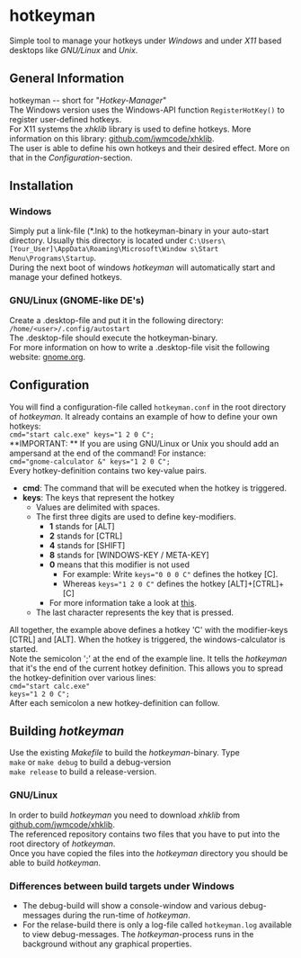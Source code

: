 # hotkeyman
Simple tool to manage your hotkeys under *Windows* and under *X11* based desktops like *GNU/Linux* and *Unix*.

## General Information
hotkeyman -- short for "*Hotkey-Manager*"  
The Windows version uses the Windows-API function `RegisterHotKey()` to register user-defined hotkeys.  
For X11 systems the *xhklib* library is used to define hotkeys.
More information on this library: [github.com/jwmcode/xhklib](https://github.com/jwmcode/xhklib).  
The user is able to define his own hotkeys and their desired effect. More on that in the *Configuration*-section.

## Installation
### Windows
Simply put a link-file (\*.lnk) to the hotkeyman-binary in your auto-start directory. Usually this directory is located under `C:\Users\[Your_User]\AppData\Roaming\Microsoft\Window s\Start Menu\Programs\Startup`.  
During the next boot of windows *hotkeyman* will automatically start and manage your defined hotkeys.
### GNU/Linux (GNOME-like DE's)
Create a .desktop-file and put it in the following directory: `/home/<user>/.config/autostart`  
The .desktop-file should execute the hotkeyman-binary.  
For more information on how to write a .desktop-file visit the following website: [gnome.org](https://developer.gnome.org/integration-guide/stable/desktop-files.html.en).

## Configuration
You will find a configuration-file called `hotkeyman.conf` in the root directory of *hotkeyman*. It already contains an example of how to define your own hotkeys:  
`cmd="start calc.exe" keys="1 2 0 C";`  
**IMPORTANT: ** If you are using GNU/Linux or Unix you should add an ampersand at the end of the command! For instance:  
`cmd="gnome-calculator &" keys="1 2 0 C";`  
Every hotkey-definition contains two key-value pairs.
- **cmd**: The command that will be executed when the hotkey is triggered.
- **keys**: The keys that represent the hotkey
	- Values are delimited with spaces.
    - The first three digits are used to define key-modifiers.
    	- **1** stands for [ALT]
    	- **2** stands for [CTRL]
    	- **4** stands for [SHIFT]
    	- **8** stands for [WINDOWS-KEY / META-KEY]
    	- **0** means that this modifier is not used
        	- For example: Write `keys="0 0 0 C"` defines the hotkey [C].
            - Whereas `keys="1 2 0 C"` defines the hotkey [ALT]+[CTRL]+[C]
    	- For more information take a look at [this](http://msdn.microsoft.com/en-us/library/windows/desktop/ms646309%28v=vs.85%29.aspx).
	- The last character represents the key that is pressed.
  
All together, the example above defines a hotkey 'C' with the modifier-keys [CTRL] and [ALT]. When the hotkey is triggered, the windows-calculator is started.  
Note the semicolon ';' at the end of the example line. It tells the *hotkeyman* that it's the end of the current hotkey definition. This allows you to spread the hotkey-definition over various lines:  
`cmd="start calc.exe"`  
`keys="1 2 0 C";`  
After each semicolon a new hotkey-definition can follow.

## Building *hotkeyman*
Use the existing *Makefile* to build the *hotkeyman*-binary. Type  
`make` or `make debug` to build a debug-version  
`make release` to build a release-version.
### GNU/Linux
In order to build *hotkeyman* you need to download *xhklib* from [github.com/jwmcode/xhklib](https://github.com/jwmcode/xhklib).  
The referenced repository contains two files that you have to put into the root directory of *hotkeyman*.  
Once you have copied the files into the *hotkeyman* directory you should be able to build *hotkeyman*.
### Differences between build targets under Windows
- The debug-build will show a console-window and various debug-messages during the run-time of *hotkeyman*.
- For the relase-build there is only a log-file called `hotkeyman.log` available to view debug-messages. The *hotkeyman*-process runs in the background without any graphical properties.